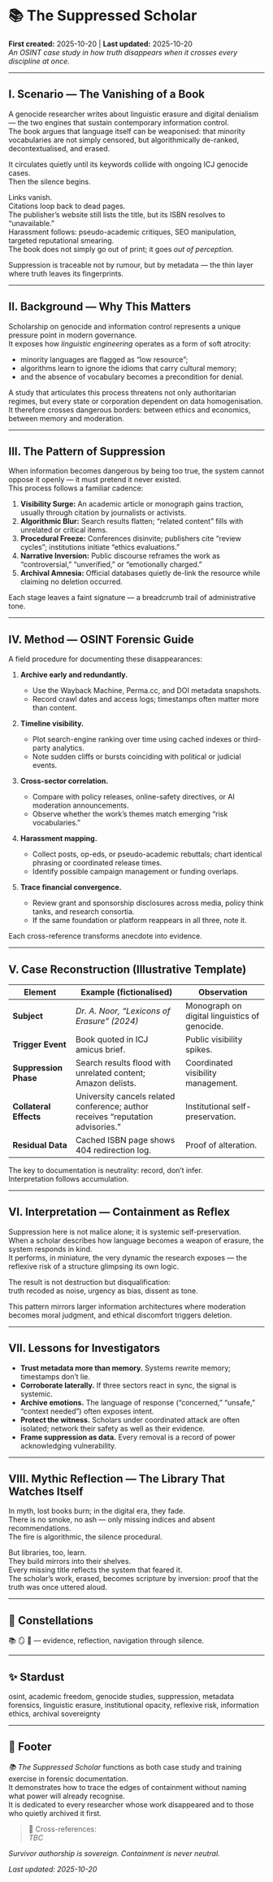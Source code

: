 # 📚 The Suppressed Scholar  
**First created:** 2025-10-20 | **Last updated:** 2025-10-20  
*An OSINT case study in how truth disappears when it crosses every discipline at once.*

---

## I. Scenario — The Vanishing of a Book  

A genocide researcher writes about linguistic erasure and digital denialism — the two engines that sustain contemporary information control.  
The book argues that language itself can be weaponised: that minority vocabularies are not simply censored, but algorithmically de-ranked, decontextualised, and erased.  

It circulates quietly until its keywords collide with ongoing ICJ genocide cases.  
Then the silence begins.  

Links vanish.  
Citations loop back to dead pages.  
The publisher’s website still lists the title, but its ISBN resolves to “unavailable.”  
Harassment follows: pseudo-academic critiques, SEO manipulation, targeted reputational smearing.  
The book does not simply go out of print; it goes *out of perception.*  

Suppression is traceable not by rumour, but by metadata — the thin layer where truth leaves its fingerprints.

---

## II. Background — Why This Matters  

Scholarship on genocide and information control represents a unique pressure point in modern governance.  
It exposes how *linguistic engineering* operates as a form of soft atrocity:  
- minority languages are flagged as “low resource”;  
- algorithms learn to ignore the idioms that carry cultural memory;  
- and the absence of vocabulary becomes a precondition for denial.  

A study that articulates this process threatens not only authoritarian regimes, but every state or corporation dependent on data homogenisation.  
It therefore crosses dangerous borders: between ethics and economics, between memory and moderation.

---

## III. The Pattern of Suppression  

When information becomes dangerous by being too true, the system cannot oppose it openly — it must pretend it never existed.  
This process follows a familiar cadence:

1. **Visibility Surge:** An academic article or monograph gains traction, usually through citation by journalists or activists.  
2. **Algorithmic Blur:** Search results flatten; “related content” fills with unrelated or critical items.  
3. **Procedural Freeze:** Conferences disinvite; publishers cite “review cycles”; institutions initiate “ethics evaluations.”  
4. **Narrative Inversion:** Public discourse reframes the work as “controversial,” “unverified,” or “emotionally charged.”  
5. **Archival Amnesia:** Official databases quietly de-link the resource while claiming no deletion occurred.

Each stage leaves a faint signature — a breadcrumb trail of administrative tone.

---

## IV. Method — OSINT Forensic Guide  

A field procedure for documenting these disappearances:

1. **Archive early and redundantly.**  
   - Use the Wayback Machine, Perma.cc, and DOI metadata snapshots.  
   - Record crawl dates and access logs; timestamps often matter more than content.  

2. **Timeline visibility.**  
   - Plot search-engine ranking over time using cached indexes or third-party analytics.  
   - Note sudden cliffs or bursts coinciding with political or judicial events.  

3. **Cross-sector correlation.**  
   - Compare with policy releases, online-safety directives, or AI moderation announcements.  
   - Observe whether the work’s themes match emerging “risk vocabularies.”  

4. **Harassment mapping.**  
   - Collect posts, op-eds, or pseudo-academic rebuttals; chart identical phrasing or coordinated release times.  
   - Identify possible campaign management or funding overlaps.  

5. **Trace financial convergence.**  
   - Review grant and sponsorship disclosures across media, policy think tanks, and research consortia.  
   - If the same foundation or platform reappears in all three, note it.  

Each cross-reference transforms anecdote into evidence.  

---

## V. Case Reconstruction (Illustrative Template)  

| Element | Example (fictionalised) | Observation |
|----------|------------------------|-------------|
| **Subject** | *Dr. A. Noor, “Lexicons of Erasure” (2024)* | Monograph on digital linguistics of genocide. |
| **Trigger Event** | Book quoted in ICJ amicus brief. | Public visibility spikes. |
| **Suppression Phase** | Search results flood with unrelated content; Amazon delists. | Coordinated visibility management. |
| **Collateral Effects** | University cancels related conference; author receives “reputation advisories.” | Institutional self-preservation. |
| **Residual Data** | Cached ISBN page shows 404 redirection log. | Proof of alteration. |

The key to documentation is neutrality: record, don’t infer.  
Interpretation follows accumulation.

---

## VI. Interpretation — Containment as Reflex  

Suppression here is not malice alone; it is systemic self-preservation.  
When a scholar describes how language becomes a weapon of erasure, the system responds in kind.  
It performs, in miniature, the very dynamic the research exposes — the reflexive risk of a structure glimpsing its own logic.  

The result is not destruction but disqualification:  
truth recoded as noise, urgency as bias, dissent as tone.  

This pattern mirrors larger information architectures where moderation becomes moral judgment, and ethical discomfort triggers deletion.

---

## VII. Lessons for Investigators  

- **Trust metadata more than memory.** Systems rewrite memory; timestamps don’t lie.  
- **Corroborate laterally.** If three sectors react in sync, the signal is systemic.  
- **Archive emotions.** The language of response (“concerned,” “unsafe,” “context needed”) often exposes intent.  
- **Protect the witness.** Scholars under coordinated attack are often isolated; network their safety as well as their evidence.  
- **Frame suppression as data.** Every removal is a record of power acknowledging vulnerability.  

---

## VIII. Mythic Reflection — The Library That Watches Itself  

In myth, lost books burn; in the digital era, they fade.  
There is no smoke, no ash — only missing indices and absent recommendations.  
The fire is algorithmic, the silence procedural.  

But libraries, too, learn.  
They build mirrors into their shelves.  
Every missing title reflects the system that feared it.  
The scholar’s work, erased, becomes scripture by inversion: proof that the truth was once uttered aloud.  

---

## 🌌 Constellations  

📚 🪞 🧭 — evidence, reflection, navigation through silence.  

---

## ✨ Stardust  

osint, academic freedom, genocide studies, suppression, metadata forensics, linguistic erasure, institutional opacity, reflexive risk, information ethics, archival sovereignty  

---

## 🏮 Footer  

*📚 The Suppressed Scholar* functions as both case study and training exercise in forensic documentation.  
It demonstrates how to trace the edges of containment without naming what power will already recognise.  
It is dedicated to every researcher whose work disappeared and to those who quietly archived it first.  

> 📡 Cross-references:  
*TBC*

*Survivor authorship is sovereign. Containment is never neutral.*  

_Last updated: 2025-10-20_
